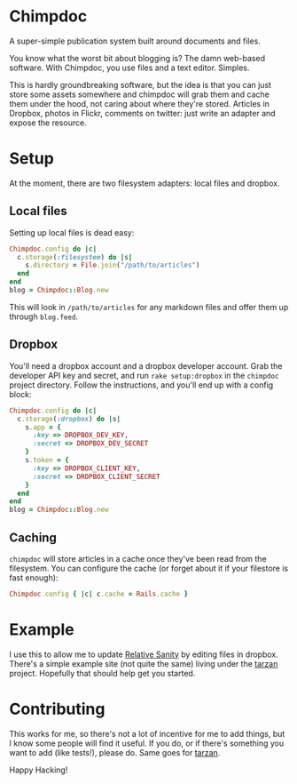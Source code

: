 # Chimpdoc

A super-simple publication system built around documents and files.

You know what the worst bit about blogging is? The damn web-based software. With Chimpdoc,
you use files and a text editor. Simples.

This is hardly groundbreaking software, but the idea is that you can just store some assets somewhere and chimpdoc will grab them and cache them under the hood, not caring about where they're stored. Articles in Dropbox, photos in Flickr, comments on twitter: just write an adapter and expose the resource.

# Setup

At the moment, there are two filesystem adapters: local files and dropbox.

## Local files

Setting up local files is dead easy:

````ruby
Chimpdoc.config do |c|
  c.storage(:filesystem) do |s|
    s.directory = File.join("/path/to/articles")
  end
end
blog = Chimpdoc::Blog.new
````

This will look in `/path/to/articles` for any markdown files and offer them up through `blog.feed`.

## Dropbox

You'll need a dropbox account and a dropbox developer account. Grab the developer API key and secret, and run `rake setup:dropbox` in the `chimpdoc` project directory. Follow the instructions, and you'll end up with a config block:

````ruby
Chimpdoc.config do |c|
  c.storage(:dropbox) do |s|
    s.app = {
      :key => DROPBOX_DEV_KEY,
      :secret => DROPBOX_DEV_SECRET
    }
    s.token = {
      :key => DROPBOX_CLIENT_KEY,
      :secret => DROPBOX_CLIENT_SECRET
    }
  end
end
blog = Chimpdoc::Blog.new
````

## Caching

`chimpdoc` will store articles in a cache once they've been read from the filesystem. You can configure the cache (or forget about it if your filestore is fast enough):

````ruby
Chimpdoc.config { |c| c.cache = Rails.cache }
````

# Example

I use this to allow me to update [Relative Sanity] by editing files in dropbox. There's a simple example site (not quite the same) living under the [tarzan] project. Hopefully that should help get you started.

# Contributing

This works for me, so there's not a lot of incentive for me to add things, but I know some people will find it useful. If you do, or if there's something you want to add (like tests!), please do. Same goes for [tarzan].

Happy Hacking!

[Relative Sanity]: http://www.relativesanity.com
[tarzan]: https://github.com/relativesanity/tarzan
